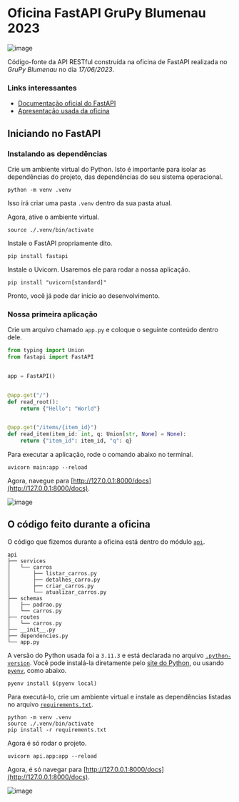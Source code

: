 # Oficina FastAPI GruPy Blumenau 2023

![image](https://github.com/jjpaulo2/oficina-fastapi-grupy-blumenau-2023/assets/22819523/74f8c993-a2f4-47e6-a535-29a8e40ff0c9)

Código-fonte da API RESTful construída na oficina de FastAPI realizada no *GruPy Blumenau* no dia *17/06/2023*.

### Links interessantes
- [Documentação oficial do FastAPI](https://fastapi.tiangolo.com/)
- [Apresentação usada da oficina](https://speakerdeck.com/jjpaulo2/fastapi-na-pratica)

## Iniciando no FastAPI

### Instalando as dependências

Crie um ambiente virtual do Python. Isto é importante para isolar as dependências do projeto, das dependências do seu sistema operacional.

```shell
python -m venv .venv
```

Isso irá criar uma pasta `.venv` dentro da sua pasta atual.

Agora, ative o ambiente virtual.

```shell
source ./.venv/bin/activate
```

Instale o FastAPI propriamente dito.

```shell
pip install fastapi
```

Instale o Uvicorn. Usaremos ele para rodar a nossa aplicação.

```shell
pip install "uvicorn[standard]"
```

Pronto, você já pode dar inicio ao desenvolvimento.

### Nossa primeira aplicação

Crie um arquivo chamado `app.py` e coloque o seguinte conteúdo dentro dele.

```python
from typing import Union
from fastapi import FastAPI


app = FastAPI()


@app.get("/")
def read_root():
    return {"Hello": "World"}


@app.get("/items/{item_id}")
def read_item(item_id: int, q: Union[str, None] = None):
    return {"item_id": item_id, "q": q}
```

Para executar a aplicação, rode o comando abaixo no terminal.

```shell
uvicorn main:app --reload
```

Agora, navegue para [http://127.0.0.1:8000/docs](http://127.0.0.1:8000/docs).

![image](https://github.com/jjpaulo2/oficina-fastapi-grupy-blumenau-2023/assets/22819523/3fa832d7-f23f-4c9d-ae1a-f66a41e19b7a)

## O código feito durante a oficina

O código que fizemos durante a oficina está dentro do módulo [`api`](./api). 

```
api
├── services
│   └── carros
│       ├── listar_carros.py
│       ├── detalhes_carro.py
│       ├── criar_carros.py
│       └── atualizar_carros.py
├── schemas
│   ├── padrao.py
│   └── carros.py
├── routes
│   └── carros.py
├── __init__.py
├── dependencies.py
└── app.py
```

A versão do Python usada foi a `3.11.3` e está declarada no arquivo [`.python-version`](./.python-version). Você pode instalá-la diretamente pelo [site do Python](https://www.python.org/downloads/release/python-3113/), ou usando [`pyenv`](https://github.com/pyenv/pyenv), como abaixo.

```shell
pyenv install $(pyenv local)
```

Para executá-lo, crie um ambiente virtual e instale as dependências listadas no arquivo [`requirements.txt`](./requirements.txt).

```shell
python -m venv .venv
source ./.venv/bin/activate
pip install -r requirements.txt
```

Agora é só rodar o projeto.

```shell
uvicorn api.app:app --reload
```

Agora, é só navegar para [http://127.0.0.1:8000/docs](http://127.0.0.1:8000/docs).

![image](https://github.com/jjpaulo2/oficina-fastapi-grupy-blumenau-2023/assets/22819523/d373bc63-5be9-415c-948e-448005d2452b)
